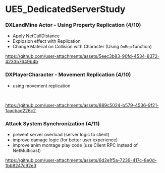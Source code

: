 # UE5_DedicatedServerStudy

### DXLandMine Actor - Using Property Replication (4/10)
* Apply NetCullDistance
* Explosion effect with Replication
* Change Material on Collision with Character (Using `OnRep` function) </br>

https://github.com/user-attachments/assets/5eec3b83-90fd-4534-8372-4233b7649b4b

### DXPlayerCharacter - Movement Replication (4/10)
* using movement replication
<br/>

https://github.com/user-attachments/assets/889c5024-b579-4536-9f21-1aacbad226c2

### Attack System Synchronization (4/11)
* prevent server overload (server logic to client)
* improve damage logic (for better user experience)
* improve anim montage play code (use Client RPC instead of NetMulticast) <br/>

https://github.com/user-attachments/assets/6d2e1f5a-7239-417c-8e0d-1bb8247c92e3
